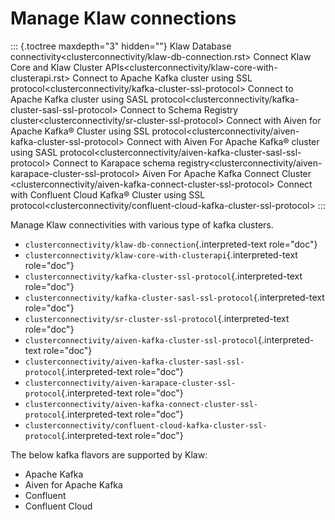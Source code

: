 # Manage Klaw connections

::: {.toctree maxdepth="3" hidden=""}
Klaw Database connectivity\<clusterconnectivity/klaw-db-connection.rst\>
Connect Klaw Core and Klaw Cluster
APIs\<clusterconnectivity/klaw-core-with-clusterapi.rst\> Connect to
Apache Kafka cluster using SSL
protocol\<clusterconnectivity/kafka-cluster-ssl-protocol\> Connect to
Apache Kafka cluster using SASL
protocol\<clusterconnectivity/kafka-cluster-sasl-ssl-protocol\> Connect
to Schema Registry
cluster\<clusterconnectivity/sr-cluster-ssl-protocol\> Connect with
Aiven for Apache Kafka® Cluster using SSL
protocol\<clusterconnectivity/aiven-kafka-cluster-ssl-protocol\> Connect
with Aiven For Apache Kafka® cluster using SASL
protocol\<clusterconnectivity/aiven-kafka-cluster-sasl-ssl-protocol\>
Connect to Karapace schema
registry\<clusterconnectivity/aiven-karapace-cluster-ssl-protocol\>
Aiven For Apache Kafka Connect Cluster
\<clusterconnectivity/aiven-kafka-connect-cluster-ssl-protocol\> Connect
with Confluent Cloud Kafka® Cluster using SSL
protocol\<clusterconnectivity/confluent-cloud-kafka-cluster-ssl-protocol\>
:::

Manage Klaw connectivities with various type of kafka clusters.

-   `clusterconnectivity/klaw-db-connection`{.interpreted-text
    role="doc"}
-   `clusterconnectivity/klaw-core-with-clusterapi`{.interpreted-text
    role="doc"}
-   `clusterconnectivity/kafka-cluster-ssl-protocol`{.interpreted-text
    role="doc"}
-   `clusterconnectivity/kafka-cluster-sasl-ssl-protocol`{.interpreted-text
    role="doc"}
-   `clusterconnectivity/sr-cluster-ssl-protocol`{.interpreted-text
    role="doc"}
-   `clusterconnectivity/aiven-kafka-cluster-ssl-protocol`{.interpreted-text
    role="doc"}
-   `clusterconnectivity/aiven-kafka-cluster-sasl-ssl-protocol`{.interpreted-text
    role="doc"}
-   `clusterconnectivity/aiven-karapace-cluster-ssl-protocol`{.interpreted-text
    role="doc"}
-   `clusterconnectivity/aiven-kafka-connect-cluster-ssl-protocol`{.interpreted-text
    role="doc"}
-   `clusterconnectivity/confluent-cloud-kafka-cluster-ssl-protocol`{.interpreted-text
    role="doc"}

The below kafka flavors are supported by Klaw:

-   Apache Kafka
-   Aiven for Apache Kafka
-   Confluent
-   Confluent Cloud
